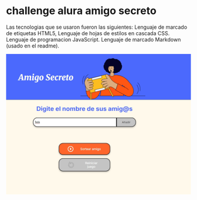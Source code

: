 # challenge alura amigo secreto

Las tecnologias que se usaron fueron las siguientes:
Lenguaje de marcado de etiquetas HTML5,
Lenguaje de hojas de estilos en cascada CSS.
Lenguaje de programacion JavaScript.
Lenguaje de marcado Markdown (usado en el readme).

![alt text](./assets/image.png)